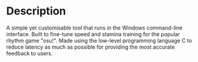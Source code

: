 # Description
A simple yet customisable tool that runs in the Windows command-line interface. Built to fine-tune speed and stamina training for the popular rhythm game "osu!".
Made using the low-level programming language C to reduce latency as much as possible for providing the most accurate feedback to users.
